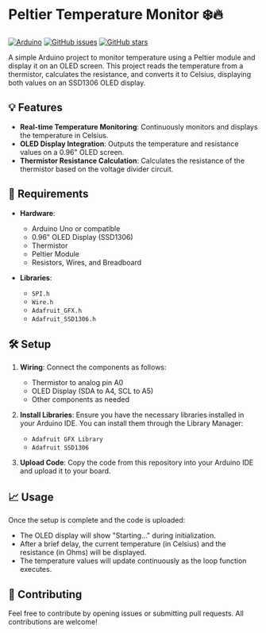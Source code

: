 # Peltier Temperature Monitor ❄️🔥

[![Arduino](https://img.shields.io/badge/Arduino-Uno-blue.svg)](https://www.arduino.cc/)
[![GitHub issues](https://img.shields.io/github/issues/EXELVI/Peltier_temp)](https://github.com/EXELVI/Peltier_temp/issues)
[![GitHub stars](https://img.shields.io/github/stars/EXELVI/Peltier_temp)](https://github.com/EXELVI/Peltier_temp/stargazers)

A simple Arduino project to monitor temperature using a Peltier module and display it on an OLED screen. This project reads the temperature from a thermistor, calculates the resistance, and converts it to Celsius, displaying both values on an SSD1306 OLED display.


## 💡 Features

- **Real-time Temperature Monitoring**: Continuously monitors and displays the temperature in Celsius.
- **OLED Display Integration**: Outputs the temperature and resistance values on a 0.96" OLED screen.
- **Thermistor Resistance Calculation**: Calculates the resistance of the thermistor based on the voltage divider circuit.

## 📜 Requirements

- **Hardware**:
  - Arduino Uno or compatible
  - 0.96" OLED Display (SSD1306)
  - Thermistor
  - Peltier Module
  - Resistors, Wires, and Breadboard
  
- **Libraries**:
  - `SPI.h`
  - `Wire.h`
  - `Adafruit_GFX.h`
  - `Adafruit_SSD1306.h`

## 🛠️ Setup

1. **Wiring**: Connect the components as follows:
   - Thermistor to analog pin A0
   - OLED Display (SDA to A4, SCL to A5)
   - Other components as needed

2. **Install Libraries**: Ensure you have the necessary libraries installed in your Arduino IDE. You can install them through the Library Manager:
   - `Adafruit GFX Library`
   - `Adafruit SSD1306`

3. **Upload Code**: Copy the code from this repository into your Arduino IDE and upload it to your board.

## 📈 Usage

Once the setup is complete and the code is uploaded:

- The OLED display will show "Starting..." during initialization.
- After a brief delay, the current temperature (in Celsius) and the resistance (in Ohms) will be displayed.
- The temperature values will update continuously as the loop function executes.

## 🤝 Contributing

Feel free to contribute by opening issues or submitting pull requests. All contributions are welcome!